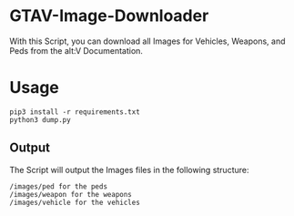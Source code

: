 # GTAV-Image-Downloader

With this Script, you can download all Images for Vehicles, Weapons, and Peds from the alt:V Documentation.

# Usage

```pip3 install -r requirements.txt```<br>
```python3 dump.py```

## Output

The Script will output the Images files in the following structure:<br>
```
/images/ped for the peds
/images/weapon for the weapons
/images/vehicle for the vehicles
```
